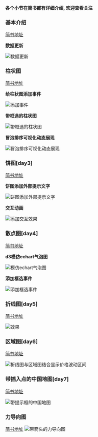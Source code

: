 #### 各个小节在简书都有详细介绍, 欢迎查看关注

### 基本介绍

 [简书地址](http://www.jianshu.com/p/9a8284269cae)

**数据更新**

![数据更新](http://chuantu.biz/t6/16/1503373533x3683573833.gif)




### 柱状图

[简书地址](http://www.jianshu.com/p/88f305000465)

**给柱状图添加事件**

![添加事件](http://upload-images.jianshu.io/upload_images/5545478-de29680b32437b6e.gif?imageMogr2/auto-orient/strip)

**带框选的柱状图**

![带框选的柱状图](http://upload-images.jianshu.io/upload_images/5545478-f2e5ce0280bbeac9.gif?imageMogr2/auto-orient/strip)

**冒泡排序可视化动态展现**

![冒泡排序可视化动态展现](http://upload-images.jianshu.io/upload_images/5545478-7b8022a592d0fcc0.gif?imageMogr2/auto-orient/strip)

### 饼图[day3]
 [简书地址](http://www.jianshu.com/p/da8cf818aa65)

**饼图添加外部提示文字**

 ![饼图添加外部提示文字](http://upload-images.jianshu.io/upload_images/5545478-71356722a7fb408d.png?imageMogr2/auto-orient/strip%7CimageView2/2/w/1240)

**交互动画**

 ![添加交互效果](http://upload-images.jianshu.io/upload_images/5545478-19fd8ce43278380b.gif?imageMogr2/auto-orient/strip)


### 散点图[day4]
[简书地址](http://www.jianshu.com/p/2fcc3f5ad161)

**d3模仿echart气泡图**

![模仿echart气泡图](http://upload-images.jianshu.io/upload_images/5545478-7f9aa5bae10411f7.gif?imageMogr2/auto-orient/strip)

**添加框选事件**

![添加框选事件](http://upload-images.jianshu.io/upload_images/5545478-5f59bf258c601931.gif?imageMogr2/auto-orient/strip)


### 折线图[day5]

[简书地址](http://www.jianshu.com/p/869f79e8bb39)

![效果](http://upload-images.jianshu.io/upload_images/5545478-62a8eaabffb6fdaa.gif?imageMogr2/auto-orient/strip)


### 区域图[day6]

[简书地址](http://www.jianshu.com/p/1da36572674b)

![折线图与区域图结合显示价格波动区间](http://upload-images.jianshu.io/upload_images/5545478-198cd0e920b6bda1.gif?imageMogr2/auto-orient/strip)

### 带插入点的中国地图[day7]

[简书地址](http://www.jianshu.com/p/7eb85abcee1d)

![带提示框的中国地图](http://upload-images.jianshu.io/upload_images/5545478-9556aba02ac95925.gif?imageMogr2/auto-orient/strip)

### 力导向图

[简书地址](http://www.jianshu.com/p/18cb814fe4ef)
![带箭头的力导向图](http://upload-images.jianshu.io/upload_images/5545478-c52555cfdfac15a6.gif?imageMogr2/auto-orient/strip)